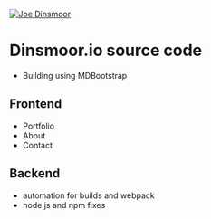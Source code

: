 [![Joe Dinsmoor](https://circleci.com/gh/joedinsmoor/dinsmoor.io.svg?style=shield)]([(https://app.circleci.com/pipelines/github/joedinsmoor/dinsmoor.io))
# Dinsmoor.io source code
-  Building using MDBootstrap

## Frontend
- Portfolio
- About
- Contact

## Backend
- automation for builds and webpack
- node.js and npm fixes


  
